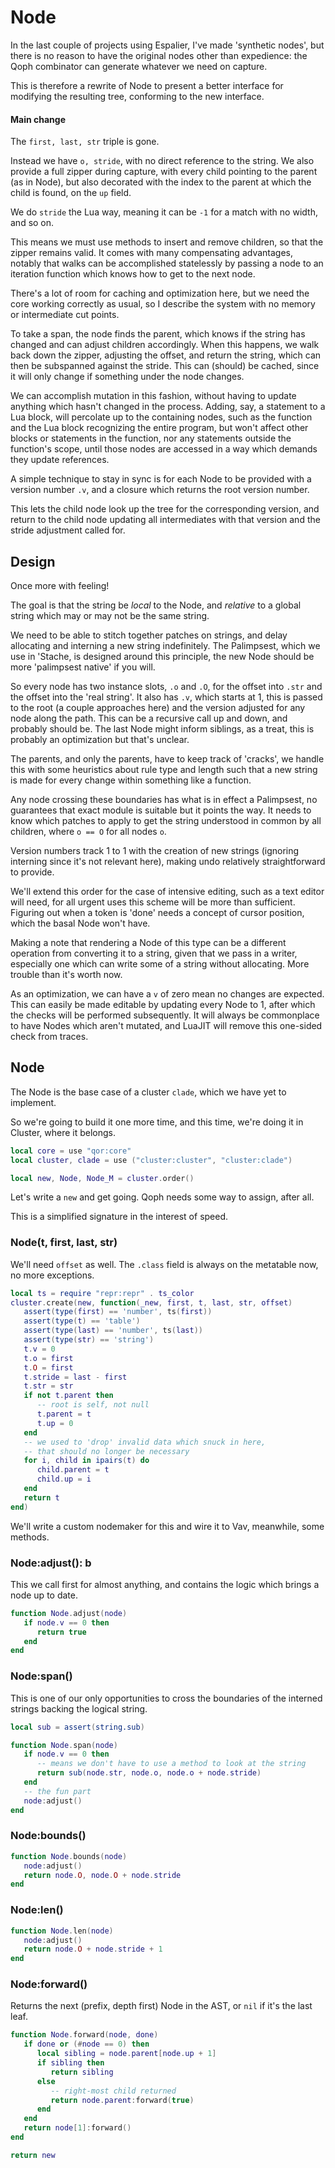 # Node

In the last couple of projects using Espalier, I've made 'synthetic nodes',
but there is no reason to have the original nodes other than expedience:
the Qoph combinator can generate whatever we need on capture\.

This is therefore a rewrite of Node to present a better interface for
modifying the resulting tree, conforming to the new interface\.


#### Main change

The `first, last, str` triple is gone\.

Instead we have `o, stride`, with no direct reference to the string\.  We also
provide a full zipper during capture, with every child pointing to the parent
\(as in Node\), but also decorated with the index to the parent at which the
child is found, on the `up` field\.

We do `stride` the Lua way, meaning it can be `-1` for a match with no width,
and so on\.

This means we must use methods to insert and remove children, so that the
zipper remains valid\.  It comes with many compensating advantages, notably
that walks can be accomplished statelessly by passing a node to an iteration
function which knows how to get to the next node\.

There's a lot of room for caching and optimization here, but we need the
core working correctly as usual, so I describe the system with no memory or
intermediate cut points\.

To take a span, the node finds the parent, which knows if the string has
changed and can adjust children accordingly\. When this happens, we walk back
down the zipper, adjusting the offset, and return the string, which can then
be subspanned against the stride\.  This can \(should\) be cached, since it
will only change if something under the node changes\.

We can accomplish mutation in this fashion, without having to update anything
which hasn't changed in the process\.  Adding, say, a statement to a Lua
block, will percolate up to the containing nodes, such as the function and
the Lua block recognizing the entire program, but won't affect other blocks
or statements in the function, nor any statements outside the function's
scope, until those nodes are accessed in a way which demands they update
references\.

A simple technique to stay in sync is for each Node to be provided with a
version number `.v`, and a closure which returns the root version number\.

This lets the child node look up the tree for the corresponding version, and
return to the child node updating all intermediates with that version and
the stride adjustment called for\.


## Design

Once more with feeling\!

The goal is that the string be *local* to the Node, and *relative* to a global
string which may or may not be the same string\.

We need to be able to stitch together patches on strings, and delay allocating
and interning a new string indefinitely\.  The Palimpsest, which we use
in 'Stache, is designed around this principle, the new Node should be more
'palimpsest native' if you will\.

So every node has two instance slots, `.o` and `.O`, for the offset into
`.str` and the offset into the 'real string'\.  It also has `.v`, which starts
at 1, this is passed to the root \(a couple approaches here\) and the version
adjusted for any node along the path\.  This can be a recursive call up and
down, and probably should be\.  The last Node might inform siblings, as a treat,
this is probably an optimization but that's unclear\.

The parents, and only the parents, have to keep track of 'cracks', we handle
this with some heuristics about rule type and length such that a new string
is made for every change within something like a function\.

Any node crossing these boundaries has what is in effect a Palimpsest, no
guarantees that exact module is suitable but it points the way\.  It needs to
know which patches to apply to get the string understood in common by all
children, where `o == O` for all nodes `o`\.

Version numbers track 1 to 1 with the creation of new strings \(ignoring
interning since it's not relevant here\), making undo relatively
straightforward to provide\.

We'll extend this order for the case of intensive editing, such as a text
editor will need, for all urgent uses this scheme will be more than
sufficient\.  Figuring out when a token is 'done' needs a concept of cursor
position, which the basal Node won't have\.

Making a note that rendering a Node of this type can be a different operation
from converting it to a string, given that we pass in a writer, especially
one which can write some of a string without allocating\.  More trouble than
it's worth now\.

As an optimization, we can have a `v` of zero mean no changes are expected\.
This can easily be made editable by updating every Node to 1, after which the
checks will be performed subsequently\.  It will always be commonplace to have
Nodes which aren't mutated, and LuaJIT will remove this one\-sided check from
traces\.


## Node

  The Node is the base case of a cluster `clade`, which we have yet to
implement\.

So we're going to build it one more time, and this time, we're doing it in
Cluster, where it belongs\.

```lua
local core = use "qor:core"
local cluster, clade = use ("cluster:cluster", "cluster:clade")
```

```lua
local new, Node, Node_M = cluster.order()
```

Let's write a `new` and get going\. Qoph needs some way to assign, after all\.

This is a simplified signature in the interest of speed\.


### Node\(t, first, last, str\)

We'll need `offset` as well\. The `.class` field is always on the metatable now,
no more exceptions\.

```lua
local ts = require "repr:repr" . ts_color
cluster.create(new, function(_new, first, t, last, str, offset)
   assert(type(first) == 'number', ts(first))
   assert(type(t) == 'table')
   assert(type(last) == 'number', ts(last))
   assert(type(str) == 'string')
   t.v = 0
   t.o = first
   t.O = first
   t.stride = last - first
   t.str = str
   if not t.parent then
      -- root is self, not null
      t.parent = t
      t.up = 0
   end
   -- we used to 'drop' invalid data which snuck in here,
   -- that should no longer be necessary
   for i, child in ipairs(t) do
      child.parent = t
      child.up = i
   end
   return t
end)
```

We'll write a custom nodemaker for this and wire it to Vav, meanwhile, some
methods\.


### Node:adjust\(\): b

This we call first for almost anything, and contains the logic which brings a
node up to date\.

```lua
function Node.adjust(node)
   if node.v == 0 then
      return true
   end
end
```


### Node:span\(\)

  This is one of our only opportunities to cross the boundaries of the
interned strings backing the logical string\.

```lua
local sub = assert(string.sub)

function Node.span(node)
   if node.v == 0 then
      -- means we don't have to use a method to look at the string
      return sub(node.str, node.o, node.o + node.stride)
   end
   -- the fun part
   node:adjust()
end
```


### Node:bounds\(\)

```lua
function Node.bounds(node)
   node:adjust()
   return node.O, node.O + node.stride
end
```


### Node:len\(\)

```lua
function Node.len(node)
   node:adjust()
   return node.O + node.stride + 1
end
```


### Node:forward\(\)

Returns the next \(prefix, depth first\) Node in the AST, or `nil` if it's the
last leaf\.

```lua
function Node.forward(node, done)
   if done or (#node == 0) then
      local sibling = node.parent[node.up + 1]
      if sibling then
         return sibling
      else
         -- right-most child returned
         return node.parent:forward(true)
      end
   end
   return node[1]:forward()
end
```

```lua
return new
```

